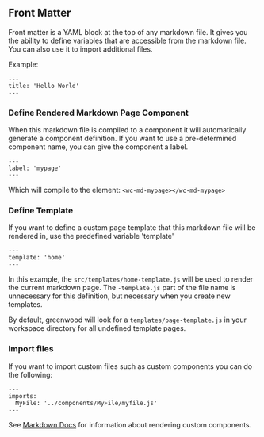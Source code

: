 ## Front Matter

Front matter is a YAML block at the top of any markdown file.  It gives you the ability to define variables that are accessible from the markdown file. You can also use it to import additional files.

Example:


```render md
---
title: 'Hello World'
---

```

### Define Rendered Markdown Page Component

When this markdown file is compiled to a component it will automatically generate a component definition. If you want to use a pre-determined component name, you can give the component a label.

```render md
---
label: 'mypage'
---

```

Which will compile to the element: `<wc-md-mypage></wc-md-mypage>`

### Define Template

If you want to define a custom page template that this markdown file will be rendered in, use the predefined variable 'template'

```render md
---
template: 'home'
---

```

In this example, the `src/templates/home-template.js` will be used to render the current markdown page. The `-template.js` part of the file name is unnecessary for this definition, but necessary when you create new templates.

By default, greenwood will look for a `templates/page-template.js` in your workspace directory for all undefined template pages.


### Import files

If you want to import custom files such as custom components you can do the following:

```render md
---
imports:
  MyFile: '../components/MyFile/myfile.js'
---

```

See [Markdown Docs](/docs/markdown#components) for information about rendering custom components.